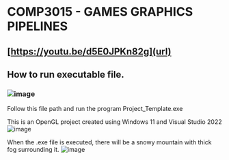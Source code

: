 # COMP3015 - GAMES GRAPHICS PIPELINES

## [https://youtu.be/d5E0JPKn82g](url)

## How to run executable file.
### ![image](https://github.com/Grog02/COMP3015-30-/assets/91668510/731a2529-33bc-4ef5-b424-a94db3e06fca)
Follow this file path and run the program Project_Template.exe

This is an OpenGL project created using Windows 11 and Visual Studio 2022 
![image](https://github.com/Grog02/COMP3015-30-/assets/91668510/4bcb0142-aec7-468a-b6b2-1946bd3f278a)

When the .exe file is executed, there will be a snowy mountain with thick fog surrounding it.
![image](https://github.com/Grog02/COMP3015-30-/assets/91668510/dc81dfba-0b2b-4d88-afdd-c199e7609956)
